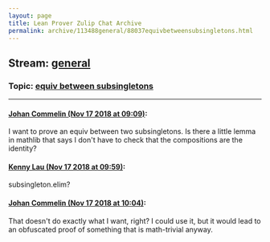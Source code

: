 ```yaml
---
layout: page
title: Lean Prover Zulip Chat Archive 
permalink: archive/113488general/88037equivbetweensubsingletons.html
---
```


## Stream: [general](index.html)
### Topic: [equiv between subsingletons](88037equivbetweensubsingletons.html)

---

#### [Johan Commelin (Nov 17 2018 at 09:09)](https://leanprover.zulipchat.com/#narrow/stream/113488-general/topic/equiv%20between%20subsingletons/near/147869242):
I want to prove an equiv between two subsingletons. Is there a little lemma in mathlib that says I don't have to check that the compositions are the identity?

#### [Kenny Lau (Nov 17 2018 at 09:59)](https://leanprover.zulipchat.com/#narrow/stream/113488-general/topic/equiv%20between%20subsingletons/near/147870493):
subsingleton.elim?

#### [Johan Commelin (Nov 17 2018 at 10:04)](https://leanprover.zulipchat.com/#narrow/stream/113488-general/topic/equiv%20between%20subsingletons/near/147870671):
That doesn't do exactly what I want, right? I could use it, but it would lead to an obfuscated proof of something that is math-trivial anyway.

